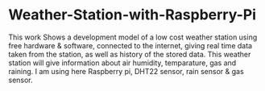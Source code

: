 # Weather-Station-with-Raspberry-Pi
This work Shows a development model of a low cost weather station using free hardware & software, connected to the internet, giving real time data taken from the station, as well as history of the stored data. 
This weather station will give information about air humidity, temparature, gas and  raining.
I am using here Raspberry pi, DHT22 sensor, rain sensor & gas sensor.
